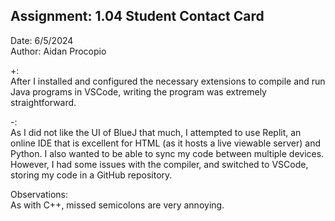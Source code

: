 ## Assignment: 1.04 Student Contact Card  
Date: 6/5/2024  
Author: Aidan Procopio

+:  
After I installed and configured the necessary extensions to compile and run Java programs in VSCode, writing the program was extremely straightforward. 

-:  
As I did not like the UI of BlueJ that much, I attempted to use Replit, an online IDE that is excellent for HTML (as it hosts a live viewable server) and Python. I also wanted to be able to sync my code between multiple devices. However, I had some issues with the compiler, and switched to VSCode, storing my code in a GitHub repository. 

Observations:  
As with C++, missed semicolons are very annoying.
